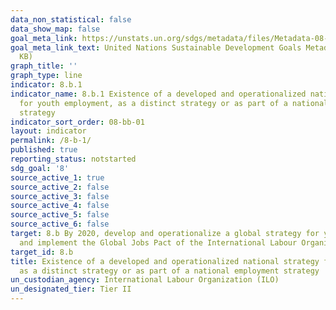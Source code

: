 ```yaml
---
data_non_statistical: false
data_show_map: false
goal_meta_link: https://unstats.un.org/sdgs/metadata/files/Metadata-08-0b-01.pdf
goal_meta_link_text: United Nations Sustainable Development Goals Metadata (PDF 526
  KB)
graph_title: ''
graph_type: line
indicator: 8.b.1
indicator_name: 8.b.1 Existence of a developed and operationalized national strategy
  for youth employment, as a distinct strategy or as part of a national employment
  strategy
indicator_sort_order: 08-bb-01
layout: indicator
permalink: /8-b-1/
published: true
reporting_status: notstarted
sdg_goal: '8'
source_active_1: true
source_active_2: false
source_active_3: false
source_active_4: false
source_active_5: false
source_active_6: false
target: 8.b By 2020, develop and operationalize a global strategy for youth employment
  and implement the Global Jobs Pact of the International Labour Organization
target_id: 8.b
title: Existence of a developed and operationalized national strategy for youth employment,
  as a distinct strategy or as part of a national employment strategy
un_custodian_agency: International Labour Organization (ILO)
un_designated_tier: Tier II
---
```

